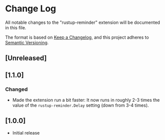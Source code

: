 # Change Log

All notable changes to the "rustup-reminder" extension will be documented in this file.

The format is based on [Keep a Changelog](https://keepachangelog.com/en/1.1.0/), 
and this project adheres to [Semantic Versioning](https://semver.org/spec/v2.0.0.html).

## [Unreleased]

## [1.1.0]

### Changed

- Made the extension run a bit faster: It now runs in roughly 2-3 times the value of the `rustup-reminder.Delay` setting (down from 3-4 times).

## [1.0.0]

- Initial release